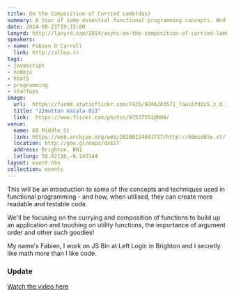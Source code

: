```yaml
---
title: On the Composition of Curried Lamb(das)
summary: A tour of some essential functional programming concepts. And maybe a mutton vindaloo
date: 2014-08-21T19:15:00
lanyrd: http://lanyrd.com/2014/async-on-the-composition-of-curried-lambdas
speakers:
- name: Fabien O'Carroll
  link: http://allou.is
tags:
- javascript
- nodejs
- html5
- programming
- startups
image:
  url:  https://farm8.staticflickr.com/7425/9246283571_7aa16fd2c5_z_d.jpg
  title: "22mutton masala 013"
  link:  https://www.flickr.com/photos/97537551@N08/
venue:
  name: 68 Middle St
  link: https://web.archive.org/web/20200124043717/http://68middle.st/
  location: http://goo.gl/maps/dxEiT
  address: Brighton, BN1
  latlong: 50.82116,-0.143144
layout: event.hbs
collection: events
---
```


This will be an introduction to some of the concepts and techniques used in functional programming - and how, when utilised, they can create more readable and testable code.

We'll be focusing on the currying and composition of functions to build up an application and touching on utility functions, the importance of argument order and other such goodies!

My name's Fabien, I work on JS Bin at Left Logic in Brighton and I secretly like math more than I like code.

### Update

[Watch the video here](https://vimeo.com/119840433)
